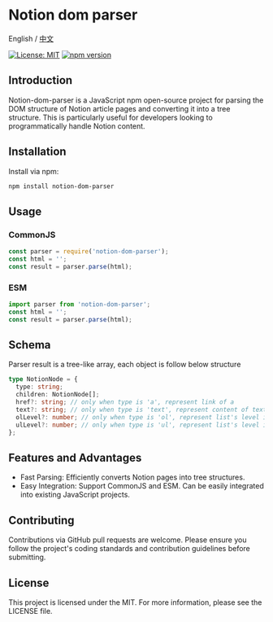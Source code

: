 # Notion dom parser

English / [中文](https://github.com/zshnb/notion-dom-parser/main/README.zh.md)

[![License: MIT](https://img.shields.io/badge/License-MIT-yellow.svg)](https://opensource.org/licenses/MIT)
[![npm version](https://badge.fury.io/js/notion-dom-parser.svg)](https://badge.fury.io/js/notion-dom-parser)

## Introduction

Notion-dom-parser is a JavaScript npm open-source project for parsing the DOM structure of Notion article pages and converting it into a tree structure. This is particularly useful for developers looking to programmatically handle Notion content.

## Installation

Install via npm:

```bash
npm install notion-dom-parser
```

## Usage

### CommonJS

```javascript
const parser = require('notion-dom-parser');
const html = '';
const result = parser.parse(html);
```

### ESM

```javascript
import parser from 'notion-dom-parser';
const html = '';
const result = parser.parse(html);
```

## Schema

Parser result is a tree-like array, each object is follow below structure

```typescript
type NotionNode = {
  type: string;
  children: NotionNode[];
  href?: string; // only when type is 'a', represent link of a
  text?: string; // only when type is 'text', represent content of text node
  olLevel?: number; // only when type is 'ol', represent list's level in nest relation
  ulLevel?: number; // only when type is 'ul', represent list's level in nest relation
};
```

## Features and Advantages

- Fast Parsing: Efficiently converts Notion pages into tree structures.
- Easy Integration: Support CommonJS and ESM. Can be easily integrated into existing JavaScript projects.

## Contributing

Contributions via GitHub pull requests are welcome. Please ensure you follow the project's coding standards and contribution guidelines before submitting.

## License

This project is licensed under the MIT. For more information, please see the LICENSE file.
